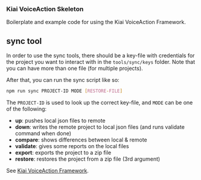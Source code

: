 ### Kiai VoiceAction Skeleton
Boilerplate and example code for using the Kiai VoiceAction Framework.

## sync tool
In order to use the sync tools, there should be a key-file with credentials for the project you want to interact with in the `tools/sync/keys` folder. Note that you can have more than one file (for multiple projects).

After that, you can run the sync script like so:
```sh
npm run sync PROJECT-ID MODE [RESTORE-FILE]
```
The `PROJECT-ID` is used to look up the correct key-file, and `MODE` can be one of the following:
  
 * __up__: pushes local json files to remote
 * __down__: writes the remote project to local json files (and runs validate command when done)
 * __compare__: shows differences between local & remote
 * __validate__: gives some reports on the local files
 * __export__: exports the project to a zip file
 * __restore__: restores the project from a zip file (3rd argument)

See [Kiai VoiceAction Framework](https://github.com/mediamonks/kiai).
